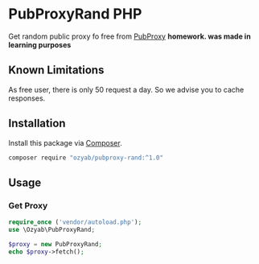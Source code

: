 # PubProxyRand PHP

Get random public proxy fo free from [PubProxy](http://pubproxy.com)
**homework. was made in learning purposes**





## Known Limitations

As free user, there is only 50 request a day. So we advise you to cache responses.





## Installation

Install this package via [Composer](https://getcomposer.org/).
```bash
composer require "ozyab/pubproxy-rand:^1.0"
```





## Usage

### Get Proxy
```php
require_once ('vendor/autoload.php');
use \Ozyab\PubProxyRand;

$proxy = new PubProxyRand;
echo $proxy->fetch();
```